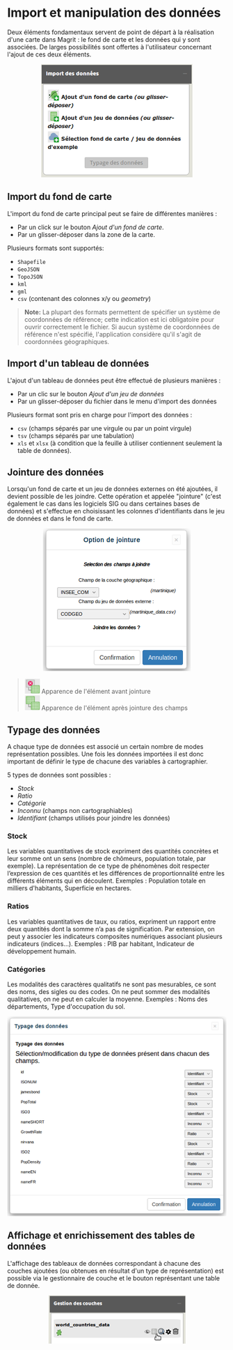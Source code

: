 Import et manipulation des données
==================================

Deux éléments fondamentaux servent de point de départ à la réalisation d'une carte dans Magrit : le fond de carte et les données qui y sont associées.
De larges possibilités sont offertes à l'utilisateur concernant l'ajout de ces deux éléments.

<p style="text-align: center;">
<img src="img/win_imp_fr.png" alt="Dialogue d'import"/>
</p>

## Import du fond de carte

L'import du fond de carte principal peut se faire de différentes manières :
- Par un click sur le bouton *Ajout d'un fond de carte*.
- Par un glisser-déposer dans la zone de la carte.


Plusieurs formats sont supportés:
- ```Shapefile```
- ```GeoJSON```
- ```TopoJSON```
- ```kml```
- ```gml```
- ```csv``` (contenant des colonnes x/y ou *geometry*)

> **Note:**
> La plupart des formats permettent de spécifier un système de coordonnées de référence; cette indication est ici obligatoire pour ouvrir correctement le fichier.
> Si aucun système de coordonnées de référence n'est spécifié, l'application considère qu'il s'agit de coordonnées géographiques.



## Import d'un tableau de données

L'ajout d'un tableau de données peut être effectué de plusieurs manières :
- Par un clic sur le bouton *Ajout d'un jeu de données*
- Par un glisser-déposer du fichier dans le menu d'import des données



Plusieurs format sont pris en charge pour l'import des données :
- ```csv``` (champs séparés par une virgule ou par un point virgule)
- ```tsv``` (champs séparés par une tabulation)
- ```xls``` et ```xlsx``` (à condition que la feuille à utiliser contiennent seulement la table de données).


## Jointure des données

Lorsqu'un fond de carte et un jeu de données externes on été ajoutées, il devient possible de les joindre.
Cette opération et appelée "jointure" (c'est également le cas dans les logiciels SIG ou dans certaines bases de données) et s'effectue en choisissant les colonnes d'identifiants dans le jeu de données et dans le fond de carte.

<p style="text-align: center;">
<img src="img/win_jnt_fr.png" alt="Dialogue de jointure"/>
</p>

> <img src="img/joinfalse.png" alt="joinfalse" style="width: 35px;"/> Apparence de l'élément avant jointure  
> <img src="img/jointrue.png" alt="jointrue" style="width: 35px;"/> Apparence de l'élément après jointure des champs  


## Typage des données

A chaque type de données est associé un certain nombre de modes représentation possibles. Une fois les données importées il est donc important de définir le type de chacune des variables à cartographier.

5 types de données sont possibles :
- *Stock*
- *Ratio*
- *Catégorie*
- *Inconnu* (champs non cartographiables)
- *Identifiant* (champs utilisés pour joindre les données)

### Stock
Les variables quantitatives de stock expriment des quantités concrètes et leur somme ont un sens (nombre de chômeurs, population totale, par exemple).
La représentation de ce type de phénomènes doit respecter l’expression de ces quantités et les différences de proportionnalité entre les différents éléments qui en découlent.
Exemples : Population totale en milliers d'habitants, Superficie en hectares.

### Ratios
Les variables quantitatives de taux, ou ratios, expriment un rapport entre deux quantités dont la somme n’a pas de signification. Par extension, on peut y associer les indicateurs composites numériques associant plusieurs indicateurs (indices…).
Exemples : PIB par habitant, Indicateur de développement humain.

### Catégories
Les modalités des caractères qualitatifs ne sont pas mesurables, ce sont des noms, des sigles ou des codes. On ne peut sommer des modalités qualitatives, on ne peut en calculer la moyenne.
Exemples : Noms des départements, Type d'occupation du sol.

<p style="text-align: center;">
<img src="img/win_typ_fr.png" alt="Dialogue de typage des données"/>
</p>


## Affichage et enrichissement des tables de données

L'affichage des tableaux de données correspondant à chacune des couches ajoutées (ou obtenues en résultat d'un type de représentation) est possible via le gestionnaire de couche et le bouton représentant une table de donnée.
<p style="text-align: center;">
<img src="img/win_tab_fr.png" alt="Voir la table"/>
</p>
